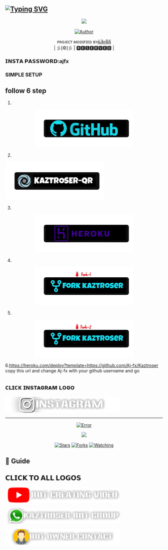 ## [![Typing SVG](https://readme-typing-svg.herokuapp.com?font=Lemon+milk&color=F7000&lines=Welcome+to+𝙺𝚊𝚣𝚝𝚛𝚘𝚜𝚎𝚛+WA+Bot+repo;Created+by+Aj+fx;This+is+a+userbot+privet+and+public+bot;With+more+features)](https://git.io/typing-svg)
 
  <p align="center">
<span class="avatar"><img height='330' src="https://i.imgur.com/u76xdWZ.jpeg"> </a></span> 
</p>
  <p align="center">
<a href="https://github.com/aj-fx"><img title="Author" src="https://img.shields.io/badge/Owner-𝗔𝗝𝗙𝗫-Ajfx/Kaztroserv2?color=blue&style=for-the-badge&logo=whatsapp"></a>
</p>
<p align="center">
ᴘʀᴏᴊᴇᴄᴛ ᴍᴏᴅɪғɪᴇᴅ ʙʏ<a href="https://github.com/cyberchekuthan">ᴀͥᴊͭᴀᷤʏᴀͫɴͤ</a>
    <br>
       | 彡[©]彡 |
       🆁🅴🆂🅴🆁🆅🅴🅳 |
    <br> 
</p>

### 𝗜𝗡𝗦𝗧𝗔 𝗣𝗔𝗦𝗦𝗪𝗢𝗥𝗗:ajfx

### SIMPLE SETUP

## follow 6 step
1.
<p align="center">
<a href="https://github.com/signup/"><span class="avatar"><img height='120' src="./photo/Kaztroser-19.png" alt="Error"> </a></span>
 
2.
<a href="https://replit.com/@Aj-fx/Kaztroser?v=1"><span class="avatar"><img height='120' src="./photo/Kaztroser-16.png" alt="Error"> </a></span>
  
3.
<p align="center">
 <a href="https://signup.heroku.com"><span class="avatar"><img height='120' src="./photo/Kaztroser-17.png" alt="Error"> </a></span>

4.
<p align="center">
 <a href="https://github.com/Aj-fx/Kaztro_ser/fork"><span class="avatar"><img height='120' src="./photo/Kaztroser-23.png" alt="Error"> </a></span>

5.
<p align="center">
 <a href="https://github.com/Aj-fx/Kaztroser/fork"><span class="avatar"><img height='120' src="./photo/Kaztroser-24.png" alt="Error"> </a></span>

6.https://heroku.com/deploy?template=https://github.com/Aj-fx/Kaztroser copy this url and change Aj-fx with your github username and go<br>

## ᴄʟɪᴄᴋ ɪɴsᴛᴀɢʀᴀᴍ ʟᴏɢᴏ

  <a href="https://instagram.com/ajayan_007?utm_medium=copy_link"><span class="avatar"><img height='50' src="./photo/Noorin.png" alt="Error"> </a></span>
  

----

  <p align="center">
  <a href="httsp://github.com/Aj-fx/Kaztro_ser">
   <p align="center">
<a href="https://github.com/Aj-fx/Kaztro_ser/blob/master/plugins/README.md"><span class="avatar"><img height='20' src="https://komarev.com/ghpvc/?username=Aj-fx&label=Profile%20views&color=ff69b4&label=Profile+Views&style=plastic" alt="Error"> </a></span>
<a href="https://github.com/Aj-fx/followers">
  <p align="center">
<img src="https://img.shields.io/github/repo-size/Aj-fx/Kaztro_ser?color=green&label=Repo%20total%20size&style=plastic">
<p align="center">
<a href="https://github.com/Aj-fx/followers"
<img title="Followers" src="https://img.shields.io/github/followers/Aj-fx?color=blue&style=flat-square"></a>
<a href="https://github.com/Aj-fx/Kaztro_ser/stargazers/"><img title="Stars" src="https://img.shields.io/github/stars/Aj-fx/Kaztro_ser?color=blue&style=flat-square"></a>
<a href="https://github.com/Aj-fx/Kaztro_ser/network/members"><img title="Forks" src="https://img.shields.io/github/forks/Aj-fx/Kaztro_ser?color=blue&style=flat-square"></a>
<a href="https://github.com/Aj-fx/Kaztro_ser/watchers"><img title="Watching" src="https://img.shields.io/github/watchers/Aj-fx/Kaztro_ser?label=Watchers&color=blue&style=flat-square"></a>
</p>

## 📢 Guide

## 𝗖𝗟𝗜𝗖𝗞 𝗧𝗢 𝗔𝗟𝗟 𝗟𝗢𝗚𝗢𝗦
  <a href="https://chat.whatsapp.com/EdukdzFc6suJNCs62aJB3f"><span class="avatar"><img height='50' src="./Kaztroserv2/yt.png" alt="Error"> </a></span>


  <a href="https://chat.whatsapp.com/EdukdzFc6suJNCs62aJB3f"><span class="avatar"><img height='50' src="./photo/group.png" alt="Error"> </a></span>

  <a href="http://wa.me/918281440156?text=Can%20you%20help%20bro"><span class="avatar"><img height='50' src="./photo/dlover.png" alt="Error"> </a></span>
  

